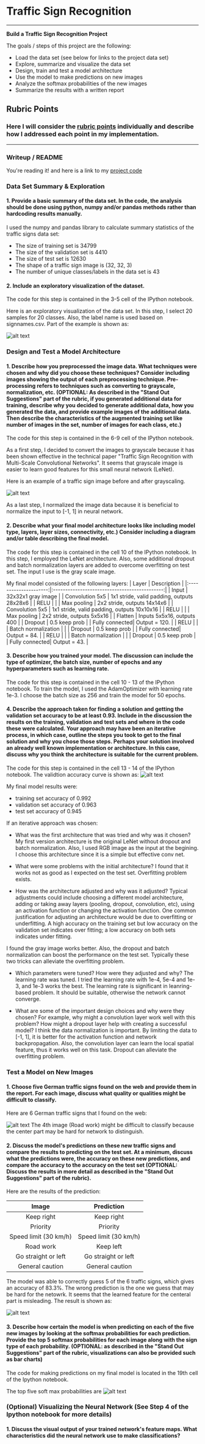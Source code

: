 # **Traffic Sign Recognition** 

---

**Build a Traffic Sign Recognition Project**

The goals / steps of this project are the following:
* Load the data set (see below for links to the project data set)
* Explore, summarize and visualize the data set
* Design, train and test a model architecture
* Use the model to make predictions on new images
* Analyze the softmax probabilities of the new images
* Summarize the results with a written report


[//]: # (Image References)

[image1]: ./examples/example1.jpg "Visualization"
[image2]: ./examples/example_gray2.png "Grayscaling"
[image3]: ./examples/accuracy_curve.png "Random Noise"
[image4]: ./examples/example_mysigns.png "Traffic Sign 1"
[image5]: ./examples/example_mysigns_prediction.png "Traffic Sign 2"
[image6]: ./examples/example_softmax.png "Traffic Sign 3"


## Rubric Points
### Here I will consider the [rubric points](https://review.udacity.com/#!/rubrics/481/view) individually and describe how I addressed each point in my implementation.  

---
### Writeup / README

You're reading it! and here is a link to my [project code](https://github.com/ywzcode/UDACITY-self-driving-car-ND/blob/master/CarND-Traffic-Sign-Classifier-Project/Traffic_Sign_Classifier.ipynb)

### Data Set Summary & Exploration

#### 1. Provide a basic summary of the data set. In the code, the analysis should be done using python, numpy and/or pandas methods rather than hardcoding results manually.

I used the numpy and pandas library to calculate summary statistics of the traffic
signs data set:

* The size of training set is 34799
* The size of the validation set is 4410
* The size of test set is 12630
* The shape of a traffic sign image is (32, 32, 3)
* The number of unique classes/labels in the data set is 43

#### 2. Include an exploratory visualization of the dataset.

The code for this step is contained in the 3-5 cell of the IPython notebook.

Here is an exploratory visualization of the data set. In this step, I select 20 samples for 20 classes. Also, the label name is used based on signnames.csv. Part of the example is shown as:

![alt text][image1]

### Design and Test a Model Architecture

#### 1. Describe how you preprocessed the image data. What techniques were chosen and why did you choose these techniques? Consider including images showing the output of each preprocessing technique. Pre-processing refers to techniques such as converting to grayscale, normalization, etc. (OPTIONAL: As described in the "Stand Out Suggestions" part of the rubric, if you generated additional data for training, describe why you decided to generate additional data, how you generated the data, and provide example images of the additional data. Then describe the characteristics of the augmented training set like number of images in the set, number of images for each class, etc.)

The code for this step is contained in the 6-9 cell of the IPython notebook.

As a first step, I decided to convert the images to grayscale because it has been shown effective in the technical paper "Traffic Sign Recognition with Multi-Scale Convolutional Networks". It seems that grayscale image is easier to learn good features for this small neural network (LeNet).

Here is an example of a traffic sign image before and after grayscaling.

![alt text][image2]

As a last step, I normalized the image data because it is beneficial to normalize the input to [-1, 1] in neural network. 

#### 2. Describe what your final model architecture looks like including model type, layers, layer sizes, connectivity, etc.) Consider including a diagram and/or table describing the final model.
The code for this step is contained in the cell 10 of the IPython notebook.
In this step, I employed the LeNet architecture. Also, some additional dropout and batch normalization layers are added to overcome overfitting on test set. The input I use is the gray scale image. 

My final model consisted of the following layers:
| Layer         		|     Description	        					| 
|:---------------------:|:---------------------------------------------:| 
| Input         		| 32x32x1 gray image   							| 
| Convolution 	5x5     	| 1x1 stride, valid padding, outputs 28x28x6	|
| RELU					|												|
| Max pooling	      	| 2x2 stride,  outputs 14x14x6 				|
| Convolution 5x5	    | 1x1 stride, valid padding, outputs 10x10x16				|
| RELU					|												|
| Max pooling	      	| 2x2 stride,  outputs 5x5x16 				|
| Flatten	      	| Inputs 5x5x16,  outputs 400 				|
| Dropout | 0.5 keep prob |
| Fully connected| Output = 120. |
| RELU					|												|
| Batch normalization					|												|
| Dropout | 0.5 keep prob |
| Fully connected| Output = 84. |
| RELU					|												|
| Batch normalization					|												|
| Dropout | 0.5 keep prob |
| Fully connected| Output = 43. |

#### 3. Describe how you trained your model. The discussion can include the type of optimizer, the batch size, number of epochs and any hyperparameters such as learning rate.

The code for this step is contained in the cell 10 - 13 of the IPython notebook.
To train the model, I used the AdamOptimizer with learning rate 1e-3. I choose the batch size as 256 and train the model for 50 epochs. 

#### 4. Describe the approach taken for finding a solution and getting the validation set accuracy to be at least 0.93. Include in the discussion the results on the training, validation and test sets and where in the code these were calculated. Your approach may have been an iterative process, in which case, outline the steps you took to get to the final solution and why you chose those steps. Perhaps your solution involved an already well known implementation or architecture. In this case, discuss why you think the architecture is suitable for the current problem.

The code for this step is contained in the cell 13 - 14 of the IPython notebook.
The validtion accuracy curve is shown as:
![alt text][image3]

My final model results were:
* training set accuracy of 0.992
* validation set accuracy of 0.963
* test set accuracy of 0.945

If an iterative approach was chosen:
* What was the first architecture that was tried and why was it chosen?
My first version architecture is the original LeNet without dropout and batch normalization. Also, I used RGB image as the input at the begining. I choose this architecture since it is a simple but effective conv net. 

* What were some problems with the initial architecture?
I found that it works not as good as I expected on the test set. Overfitting problem exists. 

* How was the architecture adjusted and why was it adjusted? Typical adjustments could include choosing a different model architecture, adding or taking away layers (pooling, dropout, convolution, etc), using an activation function or changing the activation function. One common justification for adjusting an architecture would be due to overfitting or underfitting. A high accuracy on the training set but low accuracy on the validation set indicates over fitting; a low accuracy on both sets indicates under fitting.

I found the gray image works better. Also, the dropout and batch normalization can boost the performance on the test set. Typically these two tricks can alleviate the overfitting problem.

* Which parameters were tuned? How were they adjusted and why?
The learning rate was tuned. I tried the learning rate with 1e-4, 5e-4 and 1e-3, and 1e-3 works the best. The learning rate is significant in leanring-based problem. It should be suitable, otherwise the network cannot converge. 

* What are some of the important design choices and why were they chosen? For example, why might a convolution layer work well with this problem? How might a dropout layer help with creating a successful model?
I think the data normalization is important. By limiting the data to [-1, 1], it is better for the activation function and network backpropagation. Also, the convolution layer can learn the local spatial feature, thus it works well on this task. Dropout can alleviate the overfitting problem. 

### Test a Model on New Images

#### 1. Choose five German traffic signs found on the web and provide them in the report. For each image, discuss what quality or qualities might be difficult to classify.

Here are 6 German traffic signs that I found on the web:

![alt text][image4]
The 4th image (Road work) might be difficult to classify because the center part may be hard for network to distinguish. 

#### 2. Discuss the model's predictions on these new traffic signs and compare the results to predicting on the test set. At a minimum, discuss what the predictions were, the accuracy on these new predictions, and compare the accuracy to the accuracy on the test set (OPTIONAL: Discuss the results in more detail as described in the "Stand Out Suggestions" part of the rubric).

Here are the results of the prediction:

| Image			        |     Prediction	        					| 
|:---------------------:|:---------------------------------------------:| 
| Keep right     		| Keep right   									| 
| Priority     			| Priority 										|
| Speed limit (30 km/h)					| Speed limit (30 km/h)											|
| Road work	      		| Keep left					 				|
| Go straight or left		| Go straight or left      							|
| General caution		| General caution      							|


The model was able to correctly guess 5 of the 6 traffic signs, which gives an accuracy of 83.3%. The wrong prediction is the one we guess that may be hard for the netowrk. It seems that the learned feature for the centeral part is misleading. The result is shown as:

![alt text][image5]

#### 3. Describe how certain the model is when predicting on each of the five new images by looking at the softmax probabilities for each prediction. Provide the top 5 softmax probabilities for each image along with the sign type of each probability. (OPTIONAL: as described in the "Stand Out Suggestions" part of the rubric, visualizations can also be provided such as bar charts)

The code for making predictions on my final model is located in the 19th cell of the Ipython notebook.

The top five soft max probabilities are
![alt text][image6]

### (Optional) Visualizing the Neural Network (See Step 4 of the Ipython notebook for more details)
#### 1. Discuss the visual output of your trained network's feature maps. What characteristics did the neural network use to make classifications?

